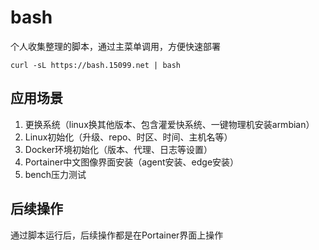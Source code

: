 # bash
个人收集整理的脚本，通过主菜单调用，方便快速部署

```
curl -sL https://bash.15099.net | bash
```

## 应用场景

1. 更换系统（linux换其他版本、包含灌爱快系统、一键物理机安装armbian）
2. Linux初始化（升级、repo、时区、时间、主机名等）
3. Docker环境初始化（版本、代理、日志等设置）
4. Portainer中文图像界面安装（agent安装、edge安装）
5. bench压力测试

## 后续操作

通过脚本运行后，后续操作都是在Portainer界面上操作

